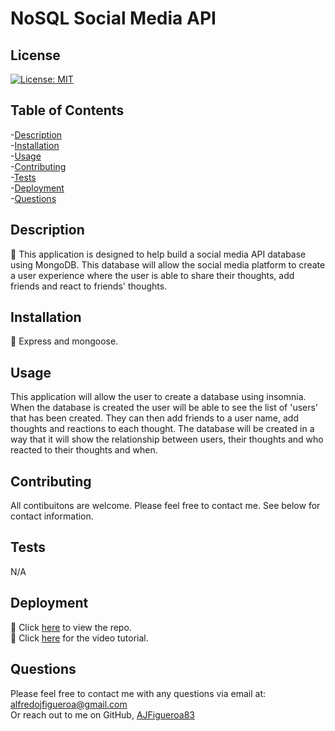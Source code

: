 # NoSQL Social Media API
## License
[![License: MIT](https://img.shields.io/badge/License-MIT-yellow.svg)](https://opensource.org/licenses/MIT)
    

## Table of Contents

-[Description](#description)  
-[Installation](#installation)  
-[Usage](##usage)  
-[Contributing](#contributing)  
-[Tests](#tests)  
-[Deployment](#deployment)  
-[Questions](#questions)  


## Description

🔎 This application is designed to help build a social media API database using MongoDB. This database will allow the social media platform to create a user experience where the user is able to share their thoughts, add friends and react to friends' thoughts. 


## Installation

💾 Express and mongoose.

## Usage
This application will allow the user to create a database using insomnia. When the database is created the user will be able to see the list of 'users' that has been created. They can then add friends to a user name, add thoughts and reactions to each thought. The database will be created in a way that it will show the relationship between users, their thoughts and who reacted to their thoughts and when.


## Contributing

All contibuitons are welcome. Please feel free to contact me. See below for contact information.


## Tests

N/A

## Deployment

🚀 Click [here](https://github.com/AJFigueroa83/NoSQL-Social-Media-API) to view the repo.  
🚀 Click [here](https://drive.google.com/file/d/1y3Bbbwe2E-BRlDzFfnrsOJntMncGtTdD/view) for the video tutorial.

## Questions

Please feel free to contact me with any questions via email at: alfredojfigueroa@gmail.com  
Or reach out to me on GitHub, [AJFigueroa83](https://github.com/AJFigueroa83)

